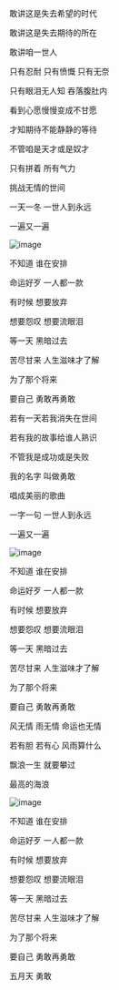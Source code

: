 敢讲这是失去希望的时代

敢讲这是失去期待的所在

敢讲咱一世人

只有忍耐 只有愤慨 只有无奈

只有眼泪无人知 吞落腹肚内

看到心愿慢慢变成不甘愿

才知期待不能静静的等待

不管咱是天才或是奴才

只有拼着 所有气力

挑战无情的世间

一天一冬 一世人到永远

一遍又一遍

![image](https://github.com/19231224lhr/TransferArea/assets/70199004/571d43c8-aede-4739-b435-4872caa3143c)

不知道 谁在安排

命运好歹 一人都一款

有时候 想要放弃

想要怨叹 想要流眼泪

等一天 黑暗过去

苦尽甘来 人生滋味才了解

为了那个将来

要自己 勇敢再勇敢

若有一天若我消失在世间

若有我的故事给谁人熟识

不管我是成功或是失败

我的名字 叫做勇敢

唱成美丽的歌曲

一字一句 一世人到永远

一遍又一遍

![image](https://github.com/19231224lhr/TransferArea/assets/70199004/d55fcfb1-603c-4874-8794-e18b56de25ad)

不知道 谁在安排

命运好歹 一人都一款

有时候 想要放弃

想要怨叹 想要流眼泪

等一天 黑暗过去

苦尽甘来 人生滋味才了解

为了那个将来

要自己 勇敢再勇敢

风无情 雨无情 命运也无情

若有胆 若有心 风雨算什么

飘浪一生 就要攀过

最高的海浪

![image](https://github.com/19231224lhr/TransferArea/assets/70199004/6c8c7676-8bcb-4906-81f0-0c0755147e32)

不知道 谁在安排

命运好歹 一人都一款

有时候 想要放弃

想要怨叹 想要流眼泪

等一天 黑暗过去

苦尽甘来 人生滋味才了解

为了那个将来

要自己 勇敢再勇敢

五月天 勇敢
